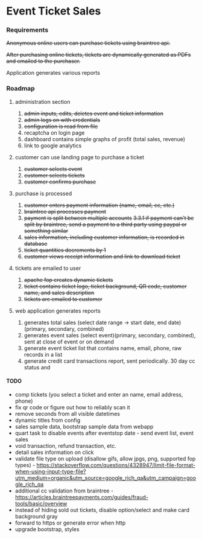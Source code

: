 # Event Ticket Sales

### Requirements

~~Anonymous online users can purchase tickets using braintree api.~~

~~After purchasing online tickets, tickets are dynamically generated as PDFs and emailed to the purchaser.~~

Application generates various reports

### Roadmap

1. administration section
    1. ~~admin inputs, edits, deletes event and ticket information~~
    2. ~~admin logs on with credentials~~
    3. ~~configuration is read from file~~
    4. recaptcha on login page
    5. dashboard contains simple graphs of profit (total sales, revenue)
    6. link to google analytics
	
2. customer can use landing page to purchase a ticket
	1. ~~customer selects event~~
	2. ~~customer selects tickets~~
	3. ~~customer confirms purchase~~
	
3. purchase is processed
	1. ~~customer enters payment information (name, email, cc, etc.)~~
	2. ~~braintree api processes payment~~
	3. ~~payment is split between multiple accounts~~
		~~3.3.1 if payment can't be split by braintree, send a payment to a third party using paypal or something similar~~
	4. ~~sales information, including customer information, is recorded in database~~
    5. ~~ticket quantities decrements by 1~~
    6. ~~customer views receipt information and link to download ticket~~
    
4. tickets are emailed to user
	1. ~~apache fop creates dynamic tickets~~
	2. ~~ticket contains ticket logo, ticket background, QR code, customer name, and sales description~~
	3. ~~tickets are emailed to customer~~

5. web application generates reports
	1. generates total sales (select date range -> start date, end date) (primary, secondary, combined)
	2. generates event sales (select event)(primary, secondary, combined), sent at close of event or on demand
	3. generate event ticket list that contains name, email, phone, raw records in a list
	4. generate credit card transactions report, sent periodically.  30 day cc status and 

#### TODO
* comp tickets (you select a ticket and enter an name, email address, phone)
* fix qr code or figure out how to reliably scan it
* remove seconds from all visible datetimes
* dynamic titles from config
* sales sample data, bootstrap sample data from webapp
* quart task to disable events after eventstop date - send event list, event sales
* void transaction, refund transaction, etc.
* detail sales information on click
* validate file type on upload (disallow gifs, allow jpgs, png, supported fop types) - https://stackoverflow.com/questions/4328947/limit-file-format-when-using-input-type-file?utm_medium=organic&utm_source=google_rich_qa&utm_campaign=google_rich_qa
* additional cc validation from braintree - https://articles.braintreepayments.com/guides/fraud-tools/basic/overview
* instead of hiding sold out tickets, disable option/select and make card background gray
* forward to https or generate error when http
* upgrade bootstrap, styles